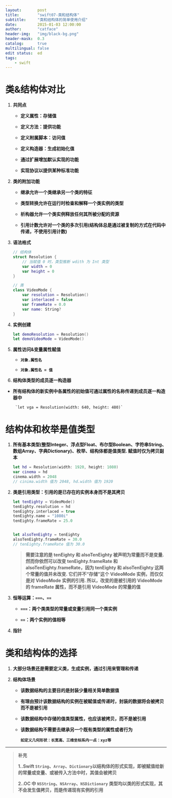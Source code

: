 ```yaml
---
layout:       post
title:        "swift07-类和结构体"
subtitle:     "类和结构体的简单使用介绍"
date:         2015-01-03 12:00:00
author:       "catface"
header-img:   "img/black-bg.png"
header-mask:  0.3
catalog:      true
multilingual: false
edit status:  ed
tags:
    - swift
---
```


# 类&结构体对比

1. **共同点**
	
	- **定义属性：存储值**
	
	- **定义方法：提供功能**
	
	- **定义附属脚本：访问值**
	
	- **定义构造器：生成初始化值**
	
	- **通过扩展增加默认实现的功能**
	
	- **实现协议以提供某种标准功能**

2. **类的附加功能**
	
	- **继承允许一个类继承另一个类的特征**
	
	- **类型转换允许在运行时检查和解释一个类实例的类型**
	
	- **析构器允许一个类实例释放任何其所被分配的资源**
	
	- **引用计数允许对一个类的多次引用(结构体总是通过被复制的方式在代码中传递，不使用引用计数)**

3. **语法格式**

	``` swift
	// 结构体
	struct Resolution {
		// 当赋值 0 时，类型推断 wdith 为 Int 类型
	    var width = 0 
	    var height = 0
	}
	```

	``` swift
	// 类
	class VideoMode {
	    var resolution = Resolution()
	    var interlaced = false
	    var frameRate = 0.0
	    var name: String?
	}
	```

4. **实例创建**

	``` swift
	let demoResolution = Resolution()
	let demoVideoMode = VideoMode()
	```

5. **属性访问&变量属性赋值**

	- **`对象.属性名`**

	- **`对象.属性名 = 值`**

6. **结构体类型的成员逐一构造器**

 - **所有结构体的新实例中各属性的初始值可通过属性的名称传递到成员逐一构造器中**

		`let vga = Resolution(width: 640, height: 480)`

# 结构体和枚举是值类型

1. **所有基本类型(整型Integer、浮点型Float、布尔型Boolean、字符串String、数组Array、字典Dictionary)、枚举、结构体都是值类型. 赋值时仅为拷贝副本**

	``` swift
	let hd = Resolution(width: 1920, height: 1080)
	var cinema = hd
	cinema.width = 2048
	// cinima.width 值为 2048, hd.width 值为 1920
	```

2. **类是引用类型：引用的是已存在的实例本身而不是其拷贝**

	``` swift
	let tenEighty = VideoMode()
	tenEighty.resolution = hd
	tenEighty.interlaced = true
	tenEighty.name = "1080i"
	tenEighty.frameRate = 25.0
	
	
	let alsoTenEighty = tenEighty
	alsoTenEighty.frameRate = 30.0
	// tenEighty.frameRate 值为 30.0
	```

	>**需要注意的是 tenEighty 和 alsoTenEighty 被声明为常量而不是变量. 然而你依然可以改变 tenEighty.frameRate 和 alsoTenEighty.frameRate，因为 tenEighty 和 alsoTenEighty 这两个常量的值并未改变. 它们并不“存储”这个 VideoMode 实例，而仅仅是对 VideoMode 实例的引用. 所以，改变的是被引用的 VideoMode 的 frameRate 属性，而不是引用 VideoMode 的常量的值**

3. **恒等运算：`===`、`==`**

	- **`===`：两个类类型的常量或变量引用同一个类实例**
	
	- **`==`：两个实例的值相等**

4. **指针**

# 类和结构体的选择

1. **大部分场景还是需要定义类，生成实例，通过引用来管理和传递**

2. **结构体场景**

	- **该数据结构的主要目的是封装少量相关简单数据值**
	
	- **有理由预计该数据结构的实例在被赋值或传递时，封装的数据将会被拷贝而不是被引用**

	- **该数据结构中存储的值类型属性，也应该被拷贝，而不是被引用**
	
	- **该数据结构不需要去继承另一个既有类型的属性或者行为**

		**`如定义几何形状：长宽高、三维坐标系内一点：xyz等`**

---

>**补充**
>
>**1..Swift `String`、`Array`、`Dictionary`以结构体的形式实现，即被赋值给新的常量或变量、或被传入方法中时，其值会被拷贝**
>
>**2..OC 中 `NSString`、`NSArray`、`NSDictionary` 类型均以类的形式实现，其不会发生值拷贝，而是传递现有实例的引用**